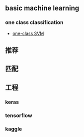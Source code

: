 ## basic machine learning
### one class classification
- [one-class SVM](https://zhuanlan.zhihu.com/p/32784067)

## 推荐

## 匹配

## 工程
### keras

### tensorflow

### kaggle
